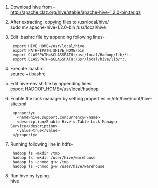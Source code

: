 1. Download hive from -  
    http://apache.claz.org/hive/stable/apache-hive-1.2.0-bin.tar.gz

2. After extracting, copying files to /usr/local/hive/  
    sudo mv apache-hive-1.2.0-bin /usr/local/hive

3. Edit .bashrc file by appending following lines-  

      	export HIVE_HOME=/usr/local/hive
      	export PATH=$PATH:$HIVE_HOME/bin
      	export CLASSPATH=$CLASSPATH:/usr/local/Hadoop/lib/*:.
      	export CLASSPATH=$CLASSPATH:/usr/local/hive/lib/*:.

4. Execute .bashrc  
    source ~/.bashrc

5. Edit hive-env.sh file by appending lines     
	export HADOOP_HOME=/usr/local/hadoop

6. Enable the lock manager by setting properties in /etc/hive/conf/hive-site.xml   

		<property>
		  <name>hive.support.concurrency</name>
		  <description>Enable Hive's Table Lock Manager Service</description>
		  <value>true</value>
		</property>


7. Running following line in hdfs-
 
		hadoop fs -mkdir /tmp 
		hadoop fs -mkdir /user/hive/warehouse
		hadoop fs -chmod g+w /tmp 
		hadoop fs -chmod g+w /user/hive/warehouse

8. Run  hive by typing -   
        hive
